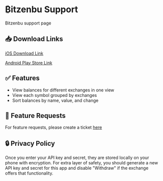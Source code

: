 # ₿itzenbu Support
Bitzenbu support page

## 📥 Download Links

[iOS Download Link](https://apps.apple.com/app/bitzenbu/id1494088156)

[Android Play Store Link](https://play.google.com/store/apps/details?id=com.takutosuzuki.bitzenbu)

## ✅ Features

- View balances for different exchanges in one view
- View each symbol grouped by exchanges
- Sort balances by name, value, and change

## 🔔 Feature Requests

For feature requests, please create a ticket [here](https://github.com/tsuz/bitzenbu-support/issues) 

## 🔒 Privacy Policy

Once you enter your API key and secret, they are stored locally on your phone with encryption.
For extra layer of safety, you should generate a new API key and secret for this app and disable "Withdraw" if the exchange offers that functionality.
